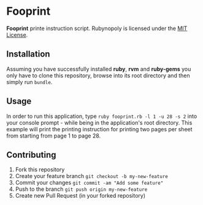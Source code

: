 # Fooprint

**Fooprint** printe instruction script.
Rubynopoly is licensed under the [MIT License](http://opensource.org/licenses/MIT).

## Installation
Assuming you have successfully installed **ruby**, **rvm** and **ruby-gems** you only have to clone this repository, browse into its root directory and then simply run ````bundle````.

## Usage
In order to run this application, type ````ruby fooprint.rb -l 1 -u 28 -s 2```` into your console prompt - while being in the application's root directory.
This example will print the printing instruction for printing two pages per sheet from starting from page 1 to page 28.

## Contributing
1. Fork this repository
2. Create your feature branch `git checkout -b my-new-feature`
3. Commit your changes `git commit -am "Add some feature"`
4. Push to the branch `git push origin my-new-feature`
5. Create new Pull Request (in your forked repository)
